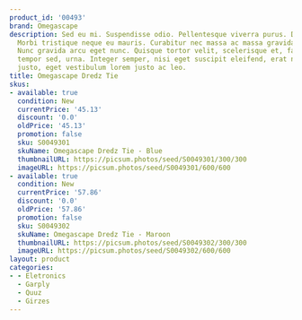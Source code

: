 ```yaml
---
product_id: '00493'
brand: Omegascape
description: Sed eu mi. Suspendisse odio. Pellentesque viverra purus. Donec non lectus.
  Morbi tristique neque eu mauris. Curabitur nec massa ac massa gravida condimentum.
  Nunc gravida arcu eget nunc. Quisque tortor velit, scelerisque et, facilisis vel,
  tempor sed, urna. Integer semper, nisi eget suscipit eleifend, erat nisl hendrerit
  justo, eget vestibulum lorem justo ac leo.
title: Omegascape Dredz Tie
skus:
- available: true
  condition: New
  currentPrice: '45.13'
  discount: '0.0'
  oldPrice: '45.13'
  promotion: false
  sku: S0049301
  skuName: Omegascape Dredz Tie - Blue
  thumbnailURL: https://picsum.photos/seed/S0049301/300/300
  imageURL: https://picsum.photos/seed/S0049301/600/600
- available: true
  condition: New
  currentPrice: '57.86'
  discount: '0.0'
  oldPrice: '57.86'
  promotion: false
  sku: S0049302
  skuName: Omegascape Dredz Tie - Maroon
  thumbnailURL: https://picsum.photos/seed/S0049302/300/300
  imageURL: https://picsum.photos/seed/S0049302/600/600
layout: product
categories:
- - Eletronics
  - Garply
  - Quuz
  - Girzes
---
```

